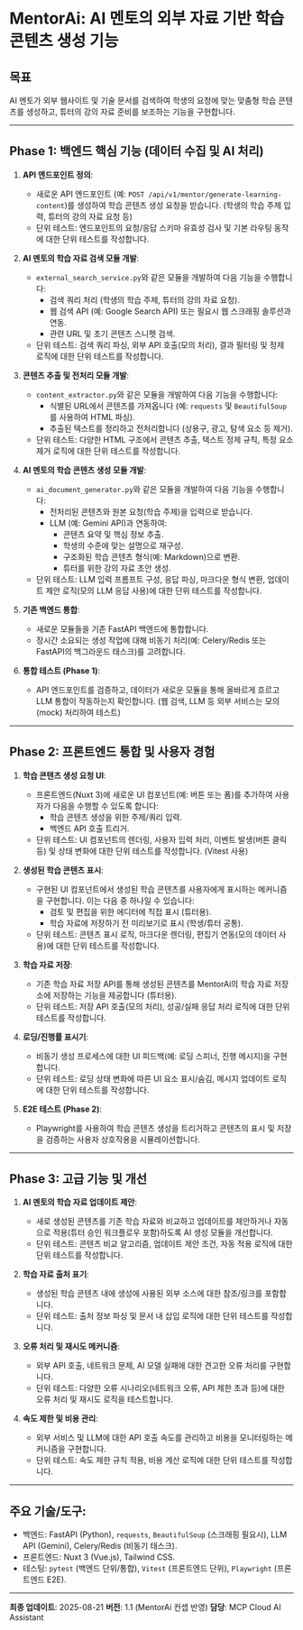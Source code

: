 # MentorAi: AI 멘토의 외부 자료 기반 학습 콘텐츠 생성 기능

## 목표

AI 멘토가 외부 웹사이트 및 기술 문서를 검색하여 학생의 요청에 맞는 맞춤형 학습 콘텐츠를 생성하고, 튜터의 강의 자료 준비를 보조하는 기능을 구현합니다.

---

## Phase 1: 백엔드 핵심 기능 (데이터 수집 및 AI 처리)

1.  **API 엔드포인트 정의**:
    *   새로운 API 엔드포인트 (예: `POST /api/v1/mentor/generate-learning-content`)를 생성하여 학습 콘텐츠 생성 요청을 받습니다. (학생의 학습 주제 입력, 튜터의 강의 자료 요청 등)
    *   단위 테스트: 엔드포인트의 요청/응답 스키마 유효성 검사 및 기본 라우팅 동작에 대한 단위 테스트를 작성합니다.

2.  **AI 멘토의 학습 자료 검색 모듈 개발**:
    *   `external_search_service.py`와 같은 모듈을 개발하여 다음 기능을 수행합니다:
        *   검색 쿼리 처리 (학생의 학습 주제, 튜터의 강의 자료 요청).
        *   웹 검색 API (예: Google Search API) 또는 필요시 웹 스크래핑 솔루션과 연동.
        *   관련 URL 및 초기 콘텐츠 스니펫 검색.
    *   단위 테스트: 검색 쿼리 파싱, 외부 API 호출(모의 처리), 결과 필터링 및 정제 로직에 대한 단위 테스트를 작성합니다.

3.  **콘텐츠 추출 및 전처리 모듈 개발**:
    *   `content_extractor.py`와 같은 모듈을 개발하여 다음 기능을 수행합니다:
        *   식별된 URL에서 콘텐츠를 가져옵니다 (예: `requests` 및 `BeautifulSoup`를 사용하여 HTML 파싱).
        *   추출된 텍스트를 정리하고 전처리합니다 (상용구, 광고, 탐색 요소 등 제거).
    *   단위 테스트: 다양한 HTML 구조에서 콘텐츠 추출, 텍스트 정제 규칙, 특정 요소 제거 로직에 대한 단위 테스트를 작성합니다.

4.  **AI 멘토의 학습 콘텐츠 생성 모듈 개발**:
    *   `ai_document_generator.py`와 같은 모듈을 개발하여 다음 기능을 수행합니다:
        *   전처리된 콘텐츠와 원본 요청(학습 주제)을 입력으로 받습니다.
        *   LLM (예: Gemini API)과 연동하여:
            *   콘텐츠 요약 및 핵심 정보 추출.
            *   학생의 수준에 맞는 설명으로 재구성.
            *   구조화된 학습 콘텐츠 형식(예: Markdown)으로 변환.
            *   튜터를 위한 강의 자료 초안 생성.
    *   단위 테스트: LLM 입력 프롬프트 구성, 응답 파싱, 마크다운 형식 변환, 업데이트 제안 로직(모의 LLM 응답 사용)에 대한 단위 테스트를 작성합니다.

5.  **기존 백엔드 통합**:
    *   새로운 모듈들을 기존 FastAPI 백엔드에 통합합니다.
    *   장시간 소요되는 생성 작업에 대해 비동기 처리(예: Celery/Redis 또는 FastAPI의 백그라운드 태스크)를 고려합니다.

6.  **통합 테스트 (Phase 1)**:
    *   API 엔드포인트를 검증하고, 데이터가 새로운 모듈을 통해 올바르게 흐르고 LLM 통합이 작동하는지 확인합니다. (웹 검색, LLM 등 외부 서비스는 모의(mock) 처리하여 테스트)

---

## Phase 2: 프론트엔드 통합 및 사용자 경험

1.  **학습 콘텐츠 생성 요청 UI**:
    *   프론트엔드(Nuxt 3)에 새로운 UI 컴포넌트(예: 버튼 또는 폼)를 추가하여 사용자가 다음을 수행할 수 있도록 합니다:
        *   학습 콘텐츠 생성을 위한 주제/쿼리 입력.
        *   백엔드 API 호출 트리거.
    *   단위 테스트: UI 컴포넌트의 렌더링, 사용자 입력 처리, 이벤트 발생(버튼 클릭 등) 및 상태 변화에 대한 단위 테스트를 작성합니다. (Vitest 사용)

2.  **생성된 학습 콘텐츠 표시**:
    *   구현된 UI 컴포넌트에서 생성된 학습 콘텐츠를 사용자에게 표시하는 메커니즘을 구현합니다. 이는 다음 중 하나일 수 있습니다:
        *   검토 및 편집을 위한 에디터에 직접 표시 (튜터용).
        *   학습 자료에 저장하기 전 미리보기로 표시 (학생/튜터 공통).
    *   단위 테스트: 콘텐츠 표시 로직, 마크다운 렌더링, 편집기 연동(모의 데이터 사용)에 대한 단위 테스트를 작성합니다.

3.  **학습 자료 저장**:
    *   기존 학습 자료 저장 API를 통해 생성된 콘텐츠를 MentorAi의 학습 자료 저장소에 저장하는 기능을 제공합니다 (튜터용).
    *   단위 테스트: 저장 API 호출(모의 처리), 성공/실패 응답 처리 로직에 대한 단위 테스트를 작성합니다.

4.  **로딩/진행률 표시기**:
    *   비동기 생성 프로세스에 대한 UI 피드백(예: 로딩 스피너, 진행 메시지)을 구현합니다.
    *   단위 테스트: 로딩 상태 변화에 따른 UI 요소 표시/숨김, 메시지 업데이트 로직에 대한 단위 테스트를 작성합니다.

5.  **E2E 테스트 (Phase 2)**:
    *   Playwright를 사용하여 학습 콘텐츠 생성을 트리거하고 콘텐츠의 표시 및 저장을 검증하는 사용자 상호작용을 시뮬레이션합니다.

---

## Phase 3: 고급 기능 및 개선

1.  **AI 멘토의 학습 자료 업데이트 제안**:
    *   새로 생성된 콘텐츠를 기존 학습 자료와 비교하고 업데이트를 제안하거나 자동으로 적용(튜터 승인 워크플로우 포함)하도록 AI 생성 모듈을 개선합니다.
    *   단위 테스트: 콘텐츠 비교 알고리즘, 업데이트 제안 조건, 자동 적용 로직에 대한 단위 테스트를 작성합니다.

2.  **학습 자료 출처 표기**:
    *   생성된 학습 콘텐츠 내에 생성에 사용된 외부 소스에 대한 참조/링크를 포함합니다.
    *   단위 테스트: 출처 정보 파싱 및 문서 내 삽입 로직에 대한 단위 테스트를 작성합니다.

3.  **오류 처리 및 재시도 메커니즘**:
    *   외부 API 호출, 네트워크 문제, AI 모델 실패에 대한 견고한 오류 처리를 구현합니다.
    *   단위 테스트: 다양한 오류 시나리오(네트워크 오류, API 제한 초과 등)에 대한 오류 처리 및 재시도 로직을 테스트합니다.

4.  **속도 제한 및 비용 관리**:
    *   외부 서비스 및 LLM에 대한 API 호출 속도를 관리하고 비용을 모니터링하는 메커니즘을 구현합니다.
    *   단위 테스트: 속도 제한 규칙 적용, 비용 계산 로직에 대한 단위 테스트를 작성합니다.

---

## 주요 기술/도구:

*   백엔드: FastAPI (Python), `requests`, `BeautifulSoup` (스크래핑 필요시), LLM API (Gemini), Celery/Redis (비동기 태스크).
*   프론트엔드: Nuxt 3 (Vue.js), Tailwind CSS.
*   테스팅: `pytest` (백엔드 단위/통합), `Vitest` (프론트엔드 단위), `Playwright` (프론트엔드 E2E).

---

**최종 업데이트**: 2025-08-21
**버전**: 1.1 (MentorAi 컨셉 반영)
**담당**: MCP Cloud AI Assistant